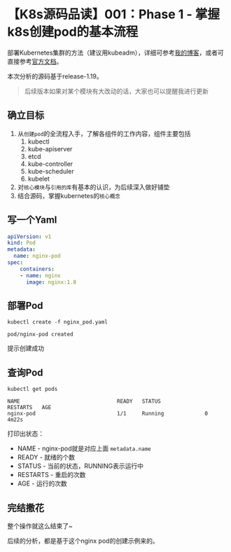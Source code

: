 # 【K8s源码品读】001：Phase 1 - 掌握k8s创建pod的基本流程

部署Kubernetes集群的方法（建议用kubeadm），详细可参考[我的博客](http://www.junes.tech/?p=150)，或者可直接参考[官方文档](https://kubernetes.io/zh/docs/setup/production-environment/tools/kubeadm/)。

本次分析的源码基于release-1.19。

> 后续版本如果对某个模块有大改动的话，大家也可以提醒我进行更新

## 确立目标

1. 从`创建pod`的全流程入手，了解各组件的工作内容，组件主要包括
   1. kubectl
   2. kube-apiserver
   3. etcd
   4. kube-controller
   5. kube-scheduler
   6. kubelet
2. 对`核心模块`与`引用的库`有基本的认识，为后续深入做好铺垫
3. 结合源码，掌握kubernetes的`核心概念`



## 写一个Yaml

```yaml
apiVersion: v1
kind: Pod
metadata:
  name: nginx-pod
spec:
    containers:
    - name: nginx
      image: nginx:1.8
```



## 部署Pod

```shell
kubectl create -f nginx_pod.yaml

pod/nginx-pod created
```

提示创建成功



## 查询Pod

```shell
kubectl get pods

NAME                               READY   STATUS              RESTARTS   AGE
nginx-pod                          1/1     Running             0          4m22s
```

打印出状态：

- NAME - nginx-pod就是对应上面 `metadata.name`
- READY - 就绪的个数
- STATUS - 当前的状态，RUNNING表示运行中
- RESTARTS - 重启的次数
- AGE - 运行的次数



## 完结撒花

整个操作就这么结束了~

后续的分析，都是基于这个nginx pod的创建示例来的。